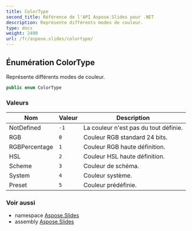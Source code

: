 ```yaml
---
title: ColorType
second_title: Référence de l'API Aspose.Slides pour .NET
description: Représente différents modes de couleur.
type: docs
weight: 2490
url: /fr/aspose.slides/colortype/
---
```


## Énumération ColorType

Représente différents modes de couleur.

```csharp
public enum ColorType
```

### Valeurs

| Nom | Valeur | Description |
| --- | --- | --- |
| NotDefined | `-1` | La couleur n'est pas du tout définie. |
| RGB | `0` | Couleur RGB standard 24 bits. |
| RGBPercentage | `1` | Couleur RGB haute définition. |
| HSL | `2` | Couleur HSL haute définition. |
| Scheme | `3` | Couleur de schéma. |
| System | `4` | Couleur système. |
| Preset | `5` | Couleur prédéfinie. |

### Voir aussi

* namespace [Aspose.Slides](../../aspose.slides)
* assembly [Aspose.Slides](../../)

<!-- NE PAS MODIFIER : généré par xmldocmd pour Aspose.Slides.dll -->